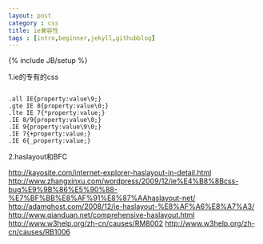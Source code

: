 ```yaml
---
layout: post
category : css
title: ie兼容性
tags : [intro,beginner,jekyll,githubblog]
---
```

{% include JB/setup %}

1.ie的专有的css

<pre><code>
.all IE{property:value\9;}
.gte IE 8{property:value\0;}
.lte IE 7{*property:value;}
.IE 8/9{property:value\0;}
.IE 9{property:value\9\0;}
.IE 7{+property:value;}
.IE 6{_property:value;}
</code></pre>

2.haslayout和BFC

<http://kayosite.com/internet-explorer-haslayout-in-detail.html>
<http://www.zhangxinxu.com/wordpress/2009/12/ie%E4%B8%8Bcss-bug%E9%9B%86%E5%90%88-%E7%BF%BB%E8%AF%91%E8%87%AAhaslayout-net/>
<http://adamghost.com/2008/12/ie-haslayout-%E8%AF%A6%E8%A7%A3/>
<http://www.qianduan.net/comprehensive-haslayout.html>
<http://www.w3help.org/zh-cn/causes/RM8002>
<http://www.w3help.org/zh-cn/causes/RB1006>











	

    
